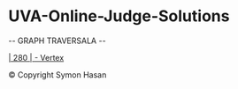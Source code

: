 # UVA-Online-Judge-Solutions

-- GRAPH TRAVERSALA --

[|  280  | - Vertex](https://github.com/ComplexEnigma/UVA-Online-Judge-Solutions/blob/master/UVA_280_(Vertex)%20.cpp)


© Copyright
Symon Hasan

